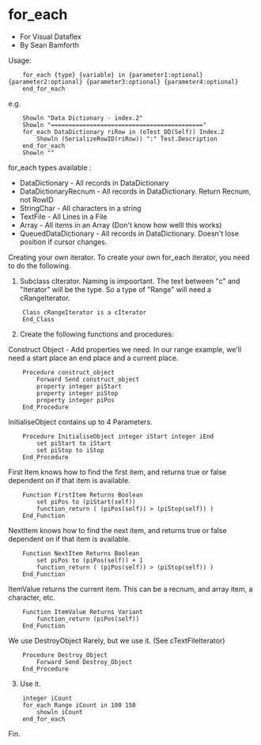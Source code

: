 for_each
===================

 - For Visual Dataflex
 - By Sean Bamforth 


Usage:
```
    for_each {type} {variable} in {parameter1:optional} {parameter2:optional} {parameter3:optional} {parameter4:optional} 
    end_for_each
```

e.g. 
```
    Showln "Data Dictionary - index.2"
    Showln "==========================================="
    for_each DataDictionary riRow in (oTest_DD(Self)) Index.2
        Showln (SerializeRowID(riRow)) ":" Test.Description
    end_for_each 
    Showln ""
```
    
for_each types available : 

  - DataDictionary - All records in DataDictionary 
  - DataDictionaryRecnum - All records in DataDictionary. Return Recnum, not RowID 
  - StringChar - All characters in a string 
  - TextFile - All Lines in a File 
  - Array - All items in an Array (Don't know how welll this works)
  - QueuedDataDictionary - All records in DataDictionary. Doesn't lose position if cursor changes. 

Creating your own iterator. 
To create your own for_each iterator, you need to do the following. 

1. Subclass cIterator. 
Naming is impoortant. The text between "c" and "Iterator" will be the type. 
So a type of "Range" will need a cRangeIterator.
```
    Class cRangeIterator is a cIterator
    End_Class
```
2. Create the following functions and procedures:

Construct Object - Add properties we need. In our range example, we'll need a start place an end place and a current place. 
```
    Procedure construct_object 
        Forward Send construct_object 
        property integer piStart 
        property integer piStop 
        property integer piPos
    End_Procedure
```
InitialiseObject contains up to 4 Parameters. 
```
    Procedure InitialiseObject integer iStart integer iEnd
        set piStart to iStart  
        set piStop to iStop 
    End_Procedure
```
First Item knows how to find the first item, and returns true or false dependent on if that item is available. 
```
    Function FirstItem Returns Boolean
        set piPos to (piStart(self)) 
        function_return ( (piPos(self)) > (piStop(self)) )
    End_Function 
```
NextItem knows how to find the next item, and returns true or false dependent on if that item is available. 
```
    Function NextItem Returns Boolean
        set piPos to (piPos(self)) + 1
        function_return ( (piPos(self)) > (piStop(self)) )
    End_Function 
```    
ItemValue returns the current item. This can be a recnum, and array item, a character, etc. 
```
    Function ItemValue Returns Variant
        function_return (piPos(self))
    End_Function
```
We use DestroyObject Rarely, but we use it. (See cTextFileIterator)
```
    Procedure Destroy_Object
        Forward Send Destroy_Object 
    End_Procedure
```

3. Use it.


```
    integer iCount
    for_each Range iCount in 100 150 
        showln iCount 
    end_for_each 
```

Fin.
